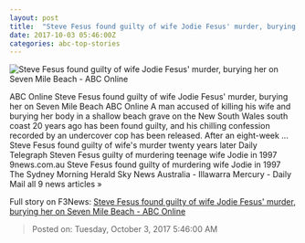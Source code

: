 ```yaml
---
layout: post
title:  "Steve Fesus found guilty of wife Jodie Fesus' murder, burying her on Seven Mile Beach - ABC Online"
date: 2017-10-03 05:46:00Z
categories: abc-top-stories
---
```


![Steve Fesus found guilty of wife Jodie Fesus' murder, burying her on Seven Mile Beach - ABC Online](http://www.abc.net.au/news/image/8996240-1x1-700x700.jpg)

ABC Online Steve Fesus found guilty of wife Jodie Fesus' murder, burying her on Seven Mile Beach ABC Online A man accused of killing his wife and burying her body in a shallow beach grave on the New South Wales south coast 20 years ago has been found guilty, and his chilling confession recorded by an undercover cop has been released. After an eight-week ... Steve Fesus found guilty of wife's murder twenty years later Daily Telegraph Steven Fesus guilty of murdering teenage wife Jodie in 1997 9news.com.au Steve Fesus found guilty of murdering wife Jodie in 1997 The Sydney Morning Herald Sky News Australia - Illawarra Mercury - Daily Mail all 9 news articles »


Full story on F3News: [Steve Fesus found guilty of wife Jodie Fesus' murder, burying her on Seven Mile Beach - ABC Online](http://www.f3nws.com/n/mAJReD)

> Posted on: Tuesday, October 3, 2017 5:46:00 AM
